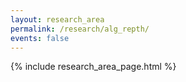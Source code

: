 ```yaml
---
layout: research_area
permalink: /research/alg_repth/
events: false
---
```


{% include research_area_page.html %}

